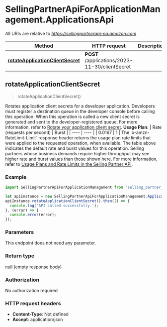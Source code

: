 # SellingPartnerApiForApplicationManagement.ApplicationsApi

All URIs are relative to *https://sellingpartnerapi-na.amazon.com*

Method | HTTP request | Description
------------- | ------------- | -------------
[**rotateApplicationClientSecret**](ApplicationsApi.md#rotateApplicationClientSecret) | **POST** /applications/2023-11-30/clientSecret | 



## rotateApplicationClientSecret

> rotateApplicationClientSecret()



Rotates application client secrets for a developer application. Developers must register a destination queue in the developer console before calling this operation. When this operation is called a new client secret is generated and sent to the developer-registered queue. For more information, refer to [Rotate your application client secret](https://developer-docs.amazon.com/sp-api/v0/docs/application-management-api-v2023-11-30-use-case-guide#tutorial-rotate-your-applications-client-secret).  **Usage Plan:**  | Rate (requests per second) | Burst | | ---- | ---- | | 0.0167 | 1 |  The &#x60;x-amzn-RateLimit-Limit&#x60; response header returns the usage plan rate limits that were applied to the requested operation, when available. The table above indicates the default rate and burst values for this operation. Selling partners whose business demands require higher throughput may see higher rate and burst values than those shown here. For more information, refer to [Usage Plans and Rate Limits in the Selling Partner API](https://developer-docs.amazon.com/sp-api/docs/usage-plans-and-rate-limits-in-the-sp-api).

### Example

```javascript
import SellingPartnerApiForApplicationManagement from 'selling_partner_api_for_application_management';

let apiInstance = new SellingPartnerApiForApplicationManagement.ApplicationsApi();
apiInstance.rotateApplicationClientSecret().then(() => {
  console.log('API called successfully.');
}, (error) => {
  console.error(error);
});

```

### Parameters

This endpoint does not need any parameter.

### Return type

null (empty response body)

### Authorization

No authorization required

### HTTP request headers

- **Content-Type**: Not defined
- **Accept**: application/json

